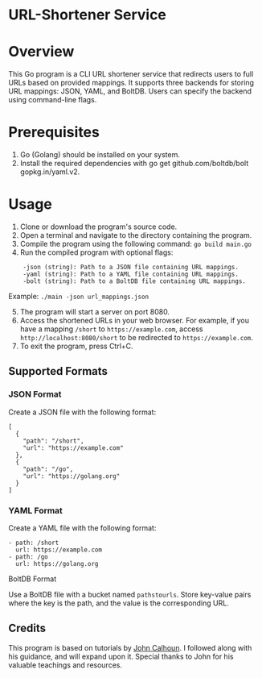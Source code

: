 # URL-Shortener Service

# Overview

This Go program is a CLI URL shortener service that redirects users to full 
URLs based on provided mappings. It supports three backends for storing URL
mappings: JSON, YAML, and BoltDB. Users can specify the backend using 
command-line flags.

# Prerequisites

1. Go (Golang) should be installed on your system.
2. Install the required dependencies with go get github.com/boltdb/bolt gopkg.in/yaml.v2.

# Usage

1. Clone or download the program's source code.
2. Open a terminal and navigate to the directory containing the program.
3. Compile the program using the following command: `go build main.go`
4. Run the compiled program with optional flags:
```
    -json (string): Path to a JSON file containing URL mappings.
    -yaml (string): Path to a YAML file containing URL mappings.
    -bolt (string): Path to a BoltDB file containing URL mappings.
```
Example:
`./main -json url_mappings.json`

5. The program will start a server on port 8080.
6. Access the shortened URLs in your web browser. For example, if you 
have a mapping `/short` to `https://example.com`, access `http://localhost:8080/short` 
to be redirected to `https://example.com`.
7. To exit the program, press Ctrl+C.

## Supported Formats

### JSON Format

Create a JSON file with the following format:


```
[
  {
    "path": "/short",
    "url": "https://example.com"
  },
  {
    "path": "/go",
    "url": "https://golang.org"
  }
]
```
### YAML Format

Create a YAML file with the following format:

```
- path: /short
  url: https://example.com
- path: /go
  url: https://golang.org
```

BoltDB Format

Use a BoltDB file with a bucket named `pathstourls`. Store key-value pairs 
where the key is the path, and the value is the corresponding URL.

## Credits



This program is based on tutorials by [John Calhoun](https://github.com/joncalhoun). I followed along with his guidance, and will expand upon it. 
Special thanks to John for his valuable teachings and resources.
